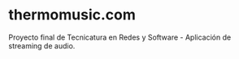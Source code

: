 # thermomusic.com

Proyecto final de Tecnicatura en Redes y Software - Aplicación de streaming de audio.
